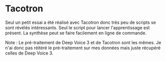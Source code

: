 # Tacotron

Seul un petit essai a été réalisé avec Tacotron donc très peu de scripts se sont révélés intéressants.
Seul le script pour lancer l'apprentissage est présent. La synthèse peut se faire facilement en ligne de commande.

Note : Le pré-traitement de Deep Voice 3 et de Tacotron sont les mêmes. Je n'ai donc pas réitéré le pré-traitement sur mes données mais juste récupéré celles de Deep Voice 3.
